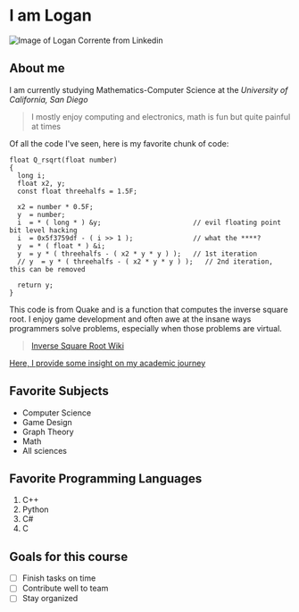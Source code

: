 # I am Logan 

![Image of Logan Corrente from Linkedin](https://media.licdn.com/dms/image/C5603AQFWRp3G5Iu92A/profile-displayphoto-shrink_800_800/0/1650402655338?e=1717632000&v=beta&t=66oSWCAG3hes_FP7hMdApp3aHoUlVJcKWyy7XeqvT50)


## About me 

I am currently studying Mathematics-Computer Science at the *University of California, San Diego*
> I mostly enjoy computing and electronics, math is fun but quite painful at times

Of all the code I've seen, here is my favorite chunk of code:

```
float Q_rsqrt(float number)
{
  long i;
  float x2, y;
  const float threehalfs = 1.5F;

  x2 = number * 0.5F;
  y  = number;
  i  = * ( long * ) &y;                       // evil floating point bit level hacking
  i  = 0x5f3759df - ( i >> 1 );               // what the ****?
  y  = * ( float * ) &i;
  y  = y * ( threehalfs - ( x2 * y * y ) );   // 1st iteration
  // y  = y * ( threehalfs - ( x2 * y * y ) );   // 2nd iteration, this can be removed

  return y;
}
```

This code is from Quake and is a function that computes the inverse square root. I enjoy game development and often awe at the insane ways programmers solve problems, especially when those problems are virtual.
> [Inverse Square Root Wiki](https://en.wikipedia.org/wiki/Fast_inverse_square_root)

[Here, I provide some insight on my academic journey](school.md)

## Favorite Subjects

- Computer Science
- Game Design
- Graph Theory
- Math
- All sciences

## Favorite Programming Languages

1. C++
2. Python
3. C#
4. C

## Goals for this course 

- [ ] Finish tasks on time
- [ ] Contribute well to team
- [ ] Stay organized